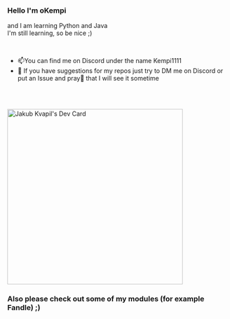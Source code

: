 ### Hello I'm oKempi
and I am learning Python and Java
<br>
I'm still learning, so be nice ;) 

<br>

- 📫You can find me on Discord under the name Kempi1111
- 🤔 If you have suggestions for my repos just try to DM me on Discord or put an Issue and pray🙏 that I will see it sometime

<br>
<br>

<a href="https://app.daily.dev/okempi"><img src="https://api.daily.dev/devcards/7c075a5271484af3af4882ede9211bfa.png?r=9sk" width="400" alt="Jakub Kvapil's Dev Card"/></a>
### Also please check out some of my modules (for example Fandle) ;)

<!--
**oKempi/oKempi** is a ✨ _special_ ✨ repository because its `README.md` (this file) appears on your GitHub profile.

Here are some ideas to get you started:

- 🔭 I’m currently working on ...
- 🌱 I’m currently learning ...
- 👯 I’m looking to collaborate on ...
- 🤔 I’m looking for help with ...
- 💬 Ask me about ...
- 📫 How to reach me: ...
- 😄 Pronouns: ...
- ⚡ Fun fact: ...
-->

<!-- ![Metrics](github-metrics.svg)
